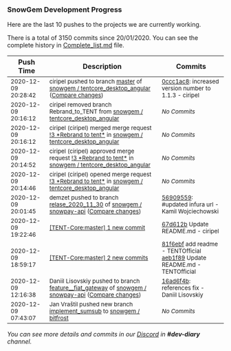 
### SnowGem Development Progress

Here are the last 10 pushes to the projects we are currently working.

There is a total of 3150 commits since 20/01/2020. You can see the complete history in
 [Complete_list.md](Complete_list.md) file.

| Push Time | Description | Commits |
| --- | --- | --- |
| <sub>2020-12-09 20:28:42</sub> | <sub>ciripel pushed to branch [master](https://gitlab.com/snowgem/tentcore_desktop_angular/commits/master) of [snowgem / tentcore\_desktop\_angular](https://gitlab.com/snowgem/tentcore_desktop_angular) ([Compare changes](https://gitlab.com/snowgem/tentcore_desktop_angular/compare/c108ad4af8b0cb882a834e25d487bde3680b9311...0ccc1ac8847f66c2402d157512a3d515f24184cf))</sub> | <sub>[0ccc1ac8](https://gitlab.com/snowgem/tentcore_desktop_angular/-/commit/0ccc1ac8847f66c2402d157512a3d515f24184cf): increased version number to 1.1.3 - ciripel</sub> |
| <sub>2020-12-09 20:16:12</sub> | <sub>ciripel removed branch Rebrand_to_TENT from [snowgem / tentcore\_desktop\_angular](https://gitlab.com/snowgem/tentcore_desktop_angular)</sub> | <sub>_No Commits_</sub> |
| <sub>2020-12-09 20:16:12</sub> | <sub>ciripel (ciripel) merged merge request [\!3 \*Rebrand to tent\*](https://gitlab.com/snowgem/tentcore_desktop_angular/-/merge_requests/3) in [snowgem / tentcore\_desktop\_angular](https://gitlab.com/snowgem/tentcore_desktop_angular)</sub> | <sub>_No Commits_</sub> |
| <sub>2020-12-09 20:14:52</sub> | <sub>ciripel (ciripel) approved merge request [\!3 \*Rebrand to tent\*](https://gitlab.com/snowgem/tentcore_desktop_angular/-/merge_requests/3) in [snowgem / tentcore\_desktop\_angular](https://gitlab.com/snowgem/tentcore_desktop_angular)</sub> | <sub>_No Commits_</sub> |
| <sub>2020-12-09 20:14:46</sub> | <sub>ciripel (ciripel) opened merge request [\!3 \*Rebrand to tent\*](https://gitlab.com/snowgem/tentcore_desktop_angular/-/merge_requests/3) in [snowgem / tentcore\_desktop\_angular](https://gitlab.com/snowgem/tentcore_desktop_angular)</sub> | <sub>_No Commits_</sub> |
| <sub>2020-12-09 20:01:45</sub> | <sub>demzet pushed to branch [relase\_2020\_11\_30](https://gitlab.com/snowgem/snowpay-api/commits/relase_2020_11_30) of [snowgem / snowpay\-api](https://gitlab.com/snowgem/snowpay-api) ([Compare changes](https://gitlab.com/snowgem/snowpay-api/compare/dc9c500165384b2e5916d5a761858ae2b2a9c4b4...5690955911f0804dbff93fe778408ec5dadc30cf))</sub> | <sub>[56909559](https://gitlab.com/snowgem/snowpay-api/-/commit/5690955911f0804dbff93fe778408ec5dadc30cf): #updated infura url - Kamil Wojciechowski</sub> |
| <sub>2020-12-09 19:22:46</sub> | <sub>[[TENT-Core:master] 1 new commit](https://github.com/TENTOfficial/TENT-Core/commit/67d612b115715b6dc8f6629c240a129a8f5163a0)</sub> | <sub>[67d612b](https://github.com/TENTOfficial/TENT-Core/commit/67d612b115715b6dc8f6629c240a129a8f5163a0) Update README.md - ciripel</sub> |
| <sub>2020-12-09 18:59:17</sub> | <sub>[[TENT-Core:master] 2 new commits](https://github.com/TENTOfficial/TENT-Core/compare/81f6ebfd9d25^...aeb1f8997df9)</sub> | <sub>[81f6ebf](https://github.com/TENTOfficial/TENT-Core/commit/81f6ebfd9d25017ff0c5451f67a43e56aaac199c) add readme - TENTOfficial<br>[aeb1f89](https://github.com/TENTOfficial/TENT-Core/commit/aeb1f8997df9aa1d2a9ffccd2729bc43d5cda445) Update README.md - TENTOfficial</sub> |
| <sub>2020-12-09 12:16:38</sub> | <sub>Daniil Lisovskiy pushed to branch [feature\_\_fiat\_gateway](https://gitlab.com/snowgem/snowpay-api/commits/feature__fiat_gateway) of [snowgem / snowpay\-api](https://gitlab.com/snowgem/snowpay-api) ([Compare changes](https://gitlab.com/snowgem/snowpay-api/compare/65e05f27ddaea1148cdb59293a995518fca3ee47...16ad6f4b7db60e7ac0633a3210a7d7ca7bd8af3b))</sub> | <sub>[16ad6f4b](https://gitlab.com/snowgem/snowpay-api/-/commit/16ad6f4b7db60e7ac0633a3210a7d7ca7bd8af3b): references fix - Daniil Lisovskiy</sub> |
| <sub>2020-12-09 07:43:07</sub> | <sub>Jan Vraštil pushed new branch [implement\_sumsub](https://gitlab.com/snowgem/bitfrost/commits/implement_sumsub) to [snowgem / bitfrost](https://gitlab.com/snowgem/bitfrost)</sub> | <sub>_No Commits_</sub> |

_You can see more details and commits in our [Discord](https://discord.gg/zumGnbg) in **#dev-diary** channel._
